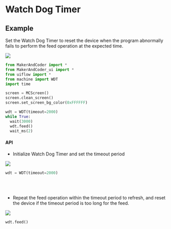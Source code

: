 # Watch Dog Timer

## Example

Set the Watch Dog Timer to reset the device when the program abnormally fails to perform the feed operation at the expected time.

<img class="blockly_svg" src="https://makerandcoder.com/MCLab/blockly/hardwares/wdt/uiflow_block_wdt_example.svg"> 

```python
from MakerAndCoder import *
from MakerAndCoder_ui import *
from uiflow import *
from machine import WDT
import time

screen = MCScreen()
screen.clean_screen()
screen.set_screen_bg_color(0xFFFFFF)

wdt = WDT(timeout=2000)
while True:
  wait(3000)
  wdt.feed()
  wait_ms(2)
```

#### API
- Initialize Watch Dog Timer and set the timeout period
<img class="blockly_svg" src="https://makerandcoder.com/MCLab/blockly/hardwares/wdt/uiflow_block_wdt_init.svg"> 

```python
wdt = WDT(timeout=2000)
```


<br><br>
- Repeat the feed operation within the timeout period to refresh, and reset the device if the timeout period is too long for the feed.
<img class="blockly_svg" src="https://makerandcoder.com/MCLab/blockly/hardwares/wdt/uiflow_block_wdt_feed.svg"> 


```python
wdt.feed()
```



